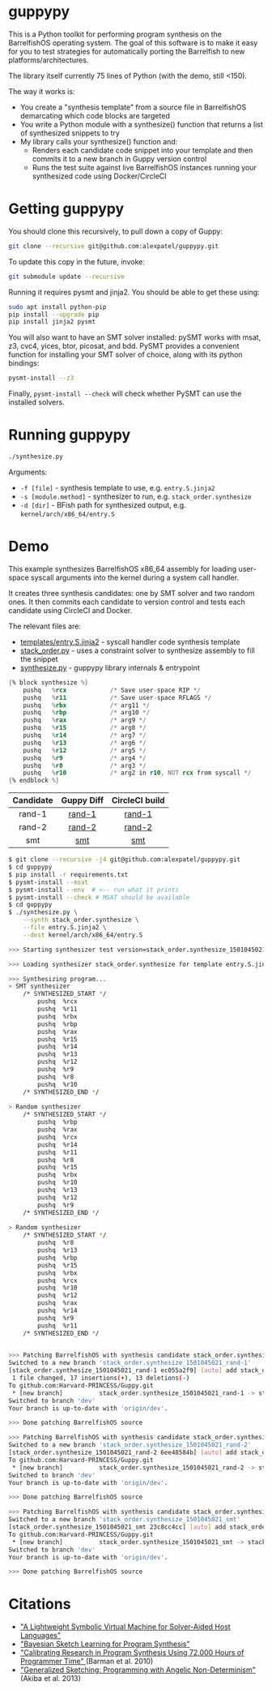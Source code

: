 # guppypy

This is a Python toolkit for performing program synthesis on the BarrelfishOS
operating system. The goal of this software is to make it easy for you to test
strategies for automatically porting the Barrelfish to new platforms/architectures.

The library itself currently 75 lines of Python (with the demo, still <150).

The way it works is:

- You create a "synthesis template" from a source file in BarrelfishOS
demarcating which code blocks are targeted
- You write a Python module with a synthesize() function that returns a list
of synthesized snippets to try
- My library calls your synthesize() function and:
    - Renders each candidate code snippet into your template and then
    commits it to a new branch in Guppy version control
    - Runs the test suite against live BarrelfishOS instances running your
    synthesized code using Docker/CircleCI

# Getting guppypy

You should clone this recursively, to pull down a copy of Guppy:
```bash
git clone --recursive git@github.com:alexpatel/guppypy.git
```
To update this copy in the future, invoke:
```bash
git submodule update --recursive
```

Running it requires pysmt and jinja2. You should be able to get these using:
```bash
sudo apt install python-pip
pip install --upgrade pip
pip install jinja2 pysmt
```

You will also want to have an SMT solver installed: pySMT works with msat,
z3, cvc4, yices, btor, picosat, and bdd. PySMT provides a convenient function
for installing your SMT solver of choice, along with its python bindings:
```bash
pysmt-install --z3
```
Finally, `pysmt-install --check` will check whether PySMT can use the installed solvers.

# Running guppypy
```bash
./synthesize.py
```
Arguments:
- `-f [file]` - synthesis template to use, e.g. `entry.S.jinja2`
- `-s [module.method]` - synthesizer to run, e.g. `stack_order.synthesize`
- `-d [dir]` - BFish path for synthesized output, e.g. `kernel/arch/x86_64/entry.S`

# Demo

This example synthesizes BarrelfishOS x86_64 assembly for loading user-space
syscall arguments into the kernel during a system call handler.

It creates three synthesis candidates: one by SMT solver and two random ones. It
then commits each candidate to version control and tests each candidate using
CircleCI and Docker.

The relevant files are:
- [templates/entry.S.jinja2](https://github.com/alexpatel/guppypy/blob/master/guppypy/templates/entry.S.jinja2#L459) - syscall handler code synthesis template
- [stack_order.py](https://github.com/alexpatel/guppypy/blob/master/guppypy/stack_order.py) - uses a constraint solver to synthesize assembly to fill the snippet
- [synthesize.py](https://github.com/alexpatel/guppypy/blob/master/guppypy/synthesize.py) - guppypy library internals & entrypoint

```asm
{% block synthesize %}
    pushq   %rcx            /* Save user-space RIP */
    pushq   %r11            /* Save user-space RFLAGS */
    pushq   %rbx            /* arg11 */
    pushq   %rbp            /* arg10 */
    pushq   %rax            /* arg9 */
    pushq   %r15            /* arg8 */
    pushq   %r14            /* arg7 */
    pushq   %r13            /* arg6 */
    pushq   %r12            /* arg5 */
    pushq   %r9             /* arg4 */
    pushq   %r8             /* arg3 */
    pushq   %r10            /* arg2 in r10, NOT rcx from syscall */
{% endblock %}
```

| Candidate     | Guppy Diff    | CircleCI build  |
| :-------------: |:-------------:| :-----:|
| rand-1      | [rand-1](https://github.com/Harvard-PRINCESS/Guppy/compare/dev...stack_order.synthesize_1501045021_rand-1.diff) | [rand-1](https://circleci.com/gh/Harvard-PRINCESS/Guppy/93) |
| rand-2     | [rand-2](https://github.com/Harvard-PRINCESS/Guppy/compare/dev...stack_order.synthesize_1501045021_rand-2.diff) | [rand-2](https://circleci.com/gh/Harvard-PRINCESS/Guppy/94) |
| smt | [smt](https://github.com/Harvard-PRINCESS/Guppy/compare/dev...stack_order.synthesize_1501045021_smt.diff) | [smt](https://circleci.com/gh/Harvard-PRINCESS/Guppy/95) |


```bash
$ git clone --recursive -j4 git@github.com:alexpatel/guppypy.git
$ cd guppypy
$ pip install -r requirements.txt
$ pysmt-install --msat
$ pysmt-install --env  # <-- run what it prints
$ pysmt-install --check # MSAT should be available
$ cd guppypy
$ ./synthesize.py \
    --synth stack_order.synthesize \
    --file entry.S.jinja2 \
    --dest kernel/arch/x86_64/entry.S
```

```bash
>>> Starting synthesizer test version=stack_order.synthesize_1501045021

>>> Loading synthesizer stack_order.synthesize for template entry.S.jinja2

>>> Synthesizing program...
> SMT synthesizer
    /* SYNTHESIZED_START */
        pushq  %rcx
        pushq  %r11
        pushq  %rbx
        pushq  %rbp
        pushq  %rax
        pushq  %r15
        pushq  %r14
        pushq  %r13
        pushq  %r12
        pushq  %r9
        pushq  %r8
        pushq  %r10
    /* SYNTHESIZED_END */
    
> Random synthesizer
    /* SYNTHESIZED_START */
        pushq  %rbp
        pushq  %rax
        pushq  %rcx
        pushq  %r14
        pushq  %r11
        pushq  %r8
        pushq  %r15
        pushq  %rbx
        pushq  %r10
        pushq  %r13
        pushq  %r12
        pushq  %r9
    /* SYNTHESIZED_END */
    
> Random synthesizer
    /* SYNTHESIZED_START */
        pushq  %r8
        pushq  %r13
        pushq  %rbp
        pushq  %r15
        pushq  %rbx
        pushq  %rcx
        pushq  %r10
        pushq  %r12
        pushq  %rax
        pushq  %r14
        pushq  %r9
        pushq  %r11
    /* SYNTHESIZED_END */
    

>>> Patching BarrelfishOS with synthesis candidate stack_order.synthesize_1501045021_rand-1
Switched to a new branch 'stack_order.synthesize_1501045021_rand-1'
[stack_order.synthesize_1501045021_rand-1 ec055a2f9] [auto] add stack_order.synthesize_1501045021_rand-1
 1 file changed, 17 insertions(+), 13 deletions(-)
To github.com:Harvard-PRINCESS/Guppy.git
 * [new branch]          stack_order.synthesize_1501045021_rand-1 -> stack_order.synthesize_1501045021_rand-1
Switched to branch 'dev'
Your branch is up-to-date with 'origin/dev'.

>>> Done patching BarrelfishOS source

>>> Patching BarrelfishOS with synthesis candidate stack_order.synthesize_1501045021_rand-2
Switched to a new branch 'stack_order.synthesize_1501045021_rand-2'
[stack_order.synthesize_1501045021_rand-2 6ee48584b] [auto] add stack_order.synthesize_1501045021_rand-2
To github.com:Harvard-PRINCESS/Guppy.git
 * [new branch]          stack_order.synthesize_1501045021_rand-2 -> stack_order.synthesize_1501045021_rand-2
Switched to branch 'dev'
Your branch is up-to-date with 'origin/dev'.

>>> Done patching BarrelfishOS source

>>> Patching BarrelfishOS with synthesis candidate stack_order.synthesize_1501045021_smt
Switched to a new branch 'stack_order.synthesize_1501045021_smt'
[stack_order.synthesize_1501045021_smt 23c8cc4cc] [auto] add stack_order.synthesize_1501045021_smt
To github.com:Harvard-PRINCESS/Guppy.git
 * [new branch]          stack_order.synthesize_1501045021_smt -> stack_order.synthesize_1501045021_smt
Switched to branch 'dev'
Your branch is up-to-date with 'origin/dev'.

>>> Done patching BarrelfishOS source
```

# Citations

- ["A Lightweight Symbolic Virtual Machine for Solver-Aided Host Languages"](http://homes.cs.washington.edu/%7Eemina/pubs/rosette.pldi14.pdf)
- ["Bayesian Sketch Learning for Program Synthesis"](https://arxiv.org/abs/1703.05698)
- ["Calibrating Research in Program Synthesis Using 72,000 Hours of Programmer Time"
](http://citeseerx.ist.psu.edu/viewdoc/download?doi=10.1.1.473.1963&rep=rep1&type=pdf) (Barman et al. 2010)
- ["Generalized Sketching: Programming with Angelic Non-Determinism"](http://dl.acm.org/citation.cfm?id=1706339) (Akiba et al. 2013)
```
